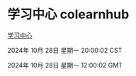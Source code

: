 # 学习中心 colearnhub
[学习中心](http://219.139.197.74:56308/colearnhub/)

2024年 10月 28日 星期一 20:00:02 CST

2024年 10月 28日 星期一 12:00:02 GMT
